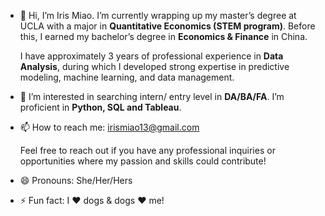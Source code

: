 - 👋 Hi, I’m Iris Miao. I’m currently wrapping up my master’s degree at UCLA with a major in **Quantitative Economics (STEM program)**.
Before this, I earned my bachelor’s degree in **Economics & Finance** in China.

  I have approximately 3 years of professional experience in **Data Analysis**, during which I developed strong expertise in predictive modeling, machine learning, and data management.

- 👀 I’m interested in searching intern/ entry level in **DA/BA/FA**. I’m proficient in **Python, SQL and Tableau**. 

- 📫 How to reach me: irismiao13@gmail.com
  
  Feel free to reach out if you have any professional inquiries or opportunities where my passion and skills could contribute!
  
- 😄 Pronouns: She/Her/Hers
- ⚡ Fun fact: I ❤️ dogs & dogs ❤️ me!

<!---
IrisM13/IrisM13 is a ✨ special ✨ repository because its `README.md` (this file) appears on your GitHub profile.
You can click the Preview link to take a look at your changes.
--->
